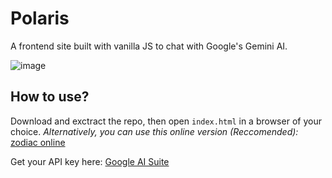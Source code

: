 # Polaris
A frontend site built with vanilla JS to chat with Google's Gemini AI.

![image](https://github.com/faetalize/zodiac/assets/134988598/914ff978-2611-4e9f-b00f-55966b238dcb)
## How to use?
Download and exctract the repo, then open `index.html` in a browser of your choice.
*Alternatively, you can use this online version (Reccomended):* [zodiac online](https://faetalize.github.io/zodiac/zodiac.html)

Get your API key here: [Google AI Suite](https://makersuite.google.com/app/apikey)
